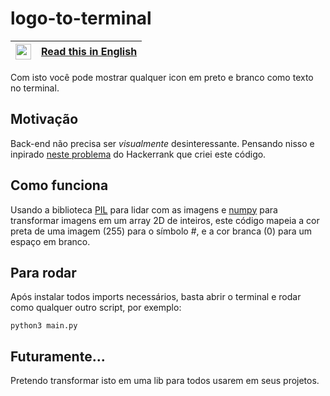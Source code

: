 # logo-to-terminal
|<img src="https://upload.wikimedia.org/wikipedia/en/a/a4/Flag_of_the_United_States.svg" width=25>|[Read this in English](https://github.com/Eric-Mendes/logo-to-terminal/blob/main/README.en.md "README.md in English")|
|---|:--|


Com isto você pode mostrar qualquer icon em preto e branco como texto no terminal.

## Motivação
Back-end não precisa ser *visualmente* desinteressante. Pensando nisso e inpirado [neste problema](https://www.hackerrank.com/challenges/text-alignment/problem "Ver o problema") do Hackerrank que criei este código.

## Como funciona
Usando a biblioteca [PIL](https://pillow.readthedocs.io/en/stable/ "Ler os docs") para lidar com as imagens e [numpy](https://numpy.org/ "Ir para o site do numpy") para transformar imagens em um array 2D de inteiros, este código mapeia a cor preta de uma imagem (255) para o símbolo \#, e a cor branca (0) para um espaço em branco.

## Para rodar
Após instalar todos imports necessários, basta abrir o terminal e rodar como qualquer outro script, por exemplo:
```
python3 main.py
```

## Futuramente...
Pretendo transformar isto em uma lib para todos usarem em seus projetos.
